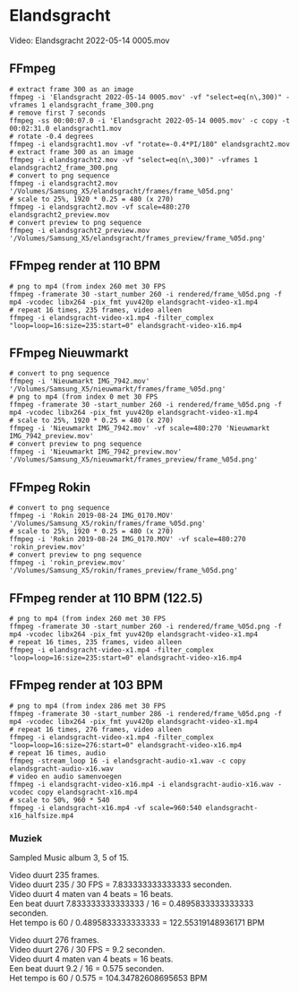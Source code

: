 # Elandsgracht

Video: Elandsgracht 2022-05-14 0005.mov

## FFmpeg

```
# extract frame 300 as an image
ffmpeg -i 'Elandsgracht 2022-05-14 0005.mov' -vf "select=eq(n\,300)" -vframes 1 elandsgracht_frame_300.png
# remove first 7 seconds
ffmpeg -ss 00:00:07.0 -i 'Elandsgracht 2022-05-14 0005.mov' -c copy -t 00:02:31.0 elandsgracht1.mov
# rotate -0.4 degrees
ffmpeg -i elandsgracht1.mov -vf "rotate=-0.4*PI/180" elandsgracht2.mov
# extract frame 300 as an image
ffmpeg -i elandsgracht2.mov -vf "select=eq(n\,300)" -vframes 1 elandsgracht2_frame_300.png
# convert to png sequence
ffmpeg -i elandsgracht2.mov '/Volumes/Samsung_X5/elandsgracht/frames/frame_%05d.png'
# scale to 25%, 1920 * 0.25 = 480 (x 270)
ffmpeg -i elandsgracht2.mov -vf scale=480:270 elandsgracht2_preview.mov
# convert preview to png sequence
ffmpeg -i elandsgracht2_preview.mov '/Volumes/Samsung_X5/elandsgracht/frames_preview/frame_%05d.png'
```

## FFmpeg render at 110 BPM

```
# png to mp4 (from index 260 met 30 FPS
ffmpeg -framerate 30 -start_number 260 -i rendered/frame_%05d.png -f mp4 -vcodec libx264 -pix_fmt yuv420p elandsgracht-video-x1.mp4
# repeat 16 times, 235 frames, video alleen
ffmpeg -i elandsgracht-video-x1.mp4 -filter_complex "loop=loop=16:size=235:start=0" elandsgracht-video-x16.mp4
```

## FFmpeg Nieuwmarkt

```
# convert to png sequence
ffmpeg -i 'Nieuwmarkt IMG_7942.mov' '/Volumes/Samsung_X5/nieuwmarkt/frames/frame_%05d.png'
# png to mp4 (from index 0 met 30 FPS
ffmpeg -framerate 30 -start_number 260 -i rendered/frame_%05d.png -f mp4 -vcodec libx264 -pix_fmt yuv420p elandsgracht-video-x1.mp4
# scale to 25%, 1920 * 0.25 = 480 (x 270)
ffmpeg -i 'Nieuwmarkt IMG_7942.mov' -vf scale=480:270 'Nieuwmarkt IMG_7942_preview.mov'
# convert preview to png sequence
ffmpeg -i 'Nieuwmarkt IMG_7942_preview.mov' '/Volumes/Samsung_X5/nieuwmarkt/frames_preview/frame_%05d.png'
```

## FFmpeg Rokin

```
# convert to png sequence
ffmpeg -i 'Rokin 2019-08-24 IMG_0170.MOV' '/Volumes/Samsung_X5/rokin/frames/frame_%05d.png'
# scale to 25%, 1920 * 0.25 = 480 (x 270)
ffmpeg -i 'Rokin 2019-08-24 IMG_0170.MOV' -vf scale=480:270 'rokin_preview.mov'
# convert preview to png sequence
ffmpeg -i 'rokin_preview.mov' '/Volumes/Samsung_X5/rokin/frames_preview/frame_%05d.png'
```

## FFmpeg render at 110 BPM (122.5)

```
# png to mp4 (from index 260 met 30 FPS
ffmpeg -framerate 30 -start_number 260 -i rendered/frame_%05d.png -f mp4 -vcodec libx264 -pix_fmt yuv420p elandsgracht-video-x1.mp4
# repeat 16 times, 235 frames, video alleen
ffmpeg -i elandsgracht-video-x1.mp4 -filter_complex "loop=loop=16:size=235:start=0" elandsgracht-video-x16.mp4
```

## FFmpeg render at 103 BPM

```
# png to mp4 (from index 286 met 30 FPS
ffmpeg -framerate 30 -start_number 286 -i rendered/frame_%05d.png -f mp4 -vcodec libx264 -pix_fmt yuv420p elandsgracht-video-x1.mp4
# repeat 16 times, 276 frames, video alleen
ffmpeg -i elandsgracht-video-x1.mp4 -filter_complex "loop=loop=16:size=276:start=0" elandsgracht-video-x16.mp4
# repeat 16 times, audio
ffmpeg -stream_loop 16 -i elandsgracht-audio-x1.wav -c copy elandsgracht-audio-x16.wav
# video en audio samenvoegen
ffmpeg -i elandsgracht-video-x16.mp4 -i elandsgracht-audio-x16.wav -vcodec copy elandsgracht-x16.mp4
# scale to 50%, 960 * 540
ffmpeg -i elandsgracht-x16.mp4 -vf scale=960:540 elandsgracht-x16_halfsize.mp4
```

### Muziek

Sampled Music album 3, 5 of 15.

Video duurt 235 frames.<br> 
Video duurt 235 / 30 FPS = 7.833333333333333 seconden.<br>
Video duurt 4 maten van 4 beats = 16 beats.<br>
Een beat duurt 7.833333333333333 / 16 = 0.4895833333333333 seconden.<br>
Het tempo is 60 / 0.4895833333333333 = 122.55319148936171 BPM<br>

Video duurt 276 frames.<br> 
Video duurt 276 / 30 FPS = 9.2 seconden.<br>
Video duurt 4 maten van 4 beats = 16 beats.<br>
Een beat duurt 9.2 / 16 = 0.575 seconden.<br>
Het tempo is 60 / 0.575 = 104.34782608695653 BPM<br>
